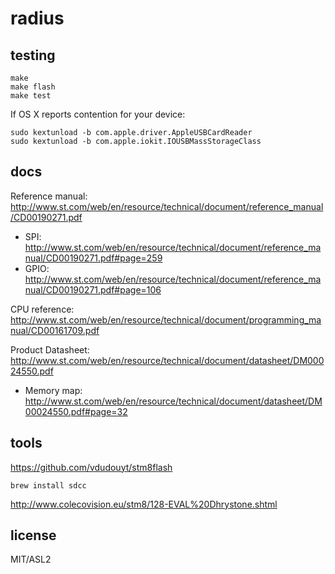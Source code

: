 # radius

## testing

```
make
make flash
make test
```

If OS X reports contention for your device:

```
sudo kextunload -b com.apple.driver.AppleUSBCardReader
sudo kextunload -b com.apple.iokit.IOUSBMassStorageClass
```

## docs

Reference manual: http://www.st.com/web/en/resource/technical/document/reference_manual/CD00190271.pdf

* SPI: http://www.st.com/web/en/resource/technical/document/reference_manual/CD00190271.pdf#page=259
* GPIO: http://www.st.com/web/en/resource/technical/document/reference_manual/CD00190271.pdf#page=106

CPU reference: http://www.st.com/web/en/resource/technical/document/programming_manual/CD00161709.pdf

Product Datasheet: http://www.st.com/web/en/resource/technical/document/datasheet/DM00024550.pdf

* Memory map: http://www.st.com/web/en/resource/technical/document/datasheet/DM00024550.pdf#page=32

## tools

https://github.com/vdudouyt/stm8flash

```
brew install sdcc
```

http://www.colecovision.eu/stm8/128-EVAL%20Dhrystone.shtml

## license

MIT/ASL2
